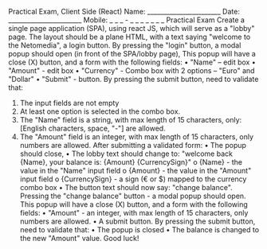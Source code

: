 Practical Exam, Client Side (React)
Name:		_______________________		 	Date:		_______________________
Mobile:  	_ _ _ - _ _ _ _ _ _ _
Practical Exam
Create a single page application (SPA), using react JS, which will serve as a "lobby" page.
The layout should be a plane HTML, with a text saying "welcome to the Netomedia", a login button.
By pressing the "login" button, a modal popup should open (in front of the SPA/lobby page),
This popup will have a close (X) button, and a form with the following fields:
•	"Name" – edit box
•	"Amount" - edit box
•	"Currency" - Combo box with 2 options – "Euro" and "Dollar"
•	"Submit" - button.
By pressing the submit button, need to validate that:
1.	The input fields are not empty
2.	At least one option is selected in the combo box.
3.	The "Name" field is a string, with max length of 15 characters, only: [English characters, space, "-"] are allowed.
4.	The "Amount" field is an integer, with max length of 15 characters, only numbers are allowed.
After submitting a validated form:
•	The popup should close,
•	The lobby text should change to: "welcome back {Name}, your balance is: {Amount} {CurrencySign}"
o	{Name} - the value in the "Name" input field
o	{Amount} - the value in the "Amount" input field
o	{CurrencySign} - a sign (€ or $) mapped to the currency combo box
•	The button text should now say: "change balance".
Pressing the "change balance" button - a modal popup should open.
This popup will have a close (X) button, and a form with the following fields:
•	"Amount" - an integer, with max length of 15 characters, only numbers are allowed.
•	A submit button.
By pressing the submit button, need to validate that:
•	The popup is closed
•	The balance is changed to the new "Amount" value.
Good luck!
